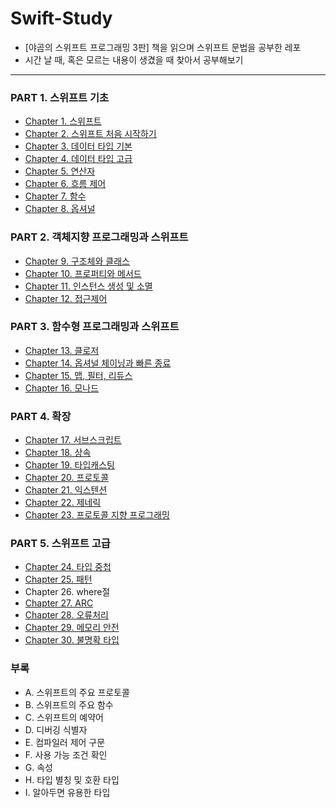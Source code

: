 # **Swift-Study**
- [야곰의 스위프트 프로그래밍 3판] 책을 읽으며 스위프트 문법을 공부한 레포
- 시간 날 때, 혹은 모르는 내용이 생겼을 때 찾아서 공부해보기
----

### **PART 1. 스위프트 기초**
- [Chapter 1. 스위프트](https://github.com/kybeen/Swift-Study/blob/main/Chapter1/Chapter1.md)
- [Chapter 2. 스위프트 처음 시작하기](https://github.com/kybeen/Swift-Study/blob/main/Chapter2/Chapter2.md)
- [Chapter 3. 데이터 타입 기본](https://github.com/kybeen/Swift-Study/blob/main/Chapter3/Chapter3.md)
- [Chapter 4. 데이터 타입 고급](https://github.com/kybeen/Swift-Study/blob/main/Chapter4/Chapter4.md)
- [Chapter 5. 연산자](https://github.com/kybeen/Swift-Study/blob/main/Chapter5/Chapter5.md)
- [Chapter 6. 흐름 제어](https://github.com/kybeen/Swift-Study/blob/main/Chapter6/Chapter6.md)
- [Chapter 7. 함수](https://github.com/kybeen/Swift-Study/blob/main/Chapter7/Chapter7.md)
- [Chapter 8. 옵셔널](https://github.com/kybeen/Swift-Study/blob/main/Chapter8/Chapter8.md)

### **PART 2. 객체지향 프로그래밍과 스위프트**
- [Chapter 9. 구조체와 클래스](https://github.com/kybeen/Swift-Study/blob/main/Chapter9/Chapter9.md)
- [Chapter 10. 프로퍼티와 메서드](https://github.com/kybeen/Swift-Study/blob/main/Chapter10/Chapter10.md)
- [Chapter 11. 인스턴스 생성 및 소멸](https://github.com/kybeen/Swift-Study/blob/main/Chapter11/Chapter11.md)
- [Chapter 12. 접근제어](https://github.com/kybeen/Swift-Study/blob/main/Chapter12/Chapter12.md)

### **PART 3. 함수형 프로그래밍과 스위프트**
- [Chapter 13. 클로저](https://github.com/kybeen/Swift-Study/blob/main/Chapter13/Chapter13.md)
- [Chapter 14. 옵셔널 체이닝과 빠른 종료](https://github.com/kybeen/Swift-Study/blob/main/Chapter14/Chapter14.md)
- [Chapter 15. 맵, 필터, 리듀스](https://github.com/kybeen/Swift-Study/blob/main/Chapter15/Chapter15.md)
- [Chapter 16. 모나드](https://github.com/kybeen/Swift-Study/blob/main/Chapter16/Chapter16.md)

### **PART 4. 확장**
- [Chapter 17. 서브스크립트](https://github.com/kybeen/Swift-Study/blob/main/Chapter17/Chapter17.md)
- [Chapter 18. 상속](https://github.com/kybeen/Swift-Study/blob/main/Chapter18/Chapter18.md)
- [Chapter 19. 타입캐스팅](https://github.com/kybeen/Swift-Study/blob/main/Chapter19/Chapter19.md)
- [Chapter 20. 프로토콜](https://github.com/kybeen/Swift-Study/blob/main/Chapter20/Chapter20.md)
- [Chapter 21. 익스텐션](https://github.com/kybeen/Swift-Study/blob/main/Chapter21/Chapter21.md)
- [Chapter 22. 제네릭](https://github.com/kybeen/Swift-Study/blob/main/Chapter22/Chapter22.md)
- [Chapter 23. 프로토콜 지향 프로그래밍](https://github.com/kybeen/Swift-Study/blob/main/Chapter23/Chapter23.md)

### **PART 5. 스위프트 고급**
- [Chapter 24. 타입 중첩](https://github.com/kybeen/Swift-Study/blob/main/Chapter24/Chapter24.md)
- [Chapter 25. 패턴](https://github.com/kybeen/Swift-Study/blob/main/Chapter25/Chapter25.md)
- Chapter 26. where절
- [Chapter 27. ARC](https://github.com/kybeen/Swift-Study/blob/main/Chapter27/Chapter27.md)
- [Chapter 28. 오류처리](https://github.com/kybeen/Swift-Study/blob/main/Chapter28/Chapter28.md)
- [Chapter 29. 메모리 안전](https://github.com/kybeen/Swift-Study/blob/main/Chapter29/Chapter29.md)
- [Chapter 30. 불명확 타입](https://github.com/kybeen/Swift-Study/blob/main/Chapter30/Chapter30.md)

### **부록**
- A. 스위프트의 주요 프로토콜
- B. 스위프트의 주요 함수
- C. 스위프트의 예약어
- D. 디버깅 식별자
- E. 컴파일러 제어 구문
- F. 사용 가능 조건 확인
- G. 속성
- H. 타입 별칭 및 호환 타입
- I. 알아두면 유용한 타입